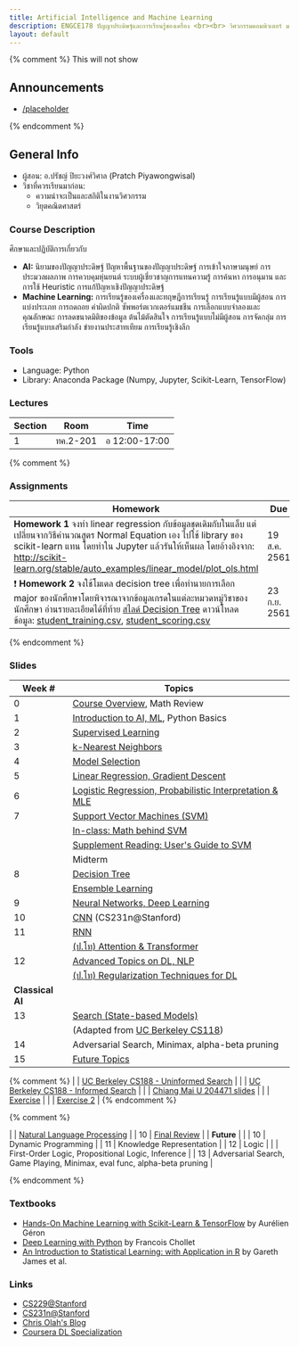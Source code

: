 ```yaml
---
title: Artificial Intelligence and Machine Learning
description: ENGCE178 ปัญญาประดิษฐ์และการเรียนรู้ของเครื่อง <br><br> วิศวกรรมคอมพิวเตอร์ มหาวิทยาลัยเทคโนโลยีราชมงคลล้านนา
layout: default
---
```

{% comment %} 
  This will not show

<div class="course-announcements">
  <h2 id="announcements">Announcements</h2>
  <ul>
    <li><a href="">/placeholder</a></li>
  </ul>
</div>
{% endcomment %} 

## General Info
- ผู้สอน: อ.ปรัชญ์ ปิยะวงศ์วิศาล (Pratch Piyawongwisal)
- วิชาที่ควรเรียนมาก่อน: 
  - ความน่าจะเป็นและสถิติในงานวิศวกรรม 
  - วิยุตคณิตศาสตร์  


### Course Description

ศึกษาและปฏิบัติการเกี่ยวกับ 
- **AI:** นิยามของปัญญาประดิษฐ์ ปัญหาพื้นฐานของปัญญาประดิษฐ์ การเข้าใจภาษามนุษย์ การประมวลผลภาพ การควบคุมหุ่นยนต์ ระบบผู้เชี่ยวชาญการแทนความรู้ การค้นหา การอนุมาน และการใช้ Heuristic การแก้ปัญหาเชิงปัญญาประดิษฐ์ 
- **Machine Learning:** การเรียนรู้ของเครื่องและทฤษฎีการเรียนรู้ การเรียนรู้แบบมีผู้สอน  การแบ่งประเภท  การถดถอย ค่าผิดปกติ ซัพพอร์ตเวกเตอร์แมชชีน การเลือกแบบจำลองและคุณลักษณะ การลดขนาดมิติของข้อมูล ต้นไม้ตัดสินใจ การเรียนรู้แบบไม่มีผู้สอน การจัดกลุ่ม การเรียนรู้แบบเสริมกำลัง ข่ายงานประสาทเทียม การเรียนรู้เชิงลึก 

### Tools
- Language: Python
- Library: Anaconda Package (Numpy, Jupyter, Scikit-Learn, TensorFlow)

### Lectures

| Section | Room | Time | 
| --- | --- | --- |
| 1 | ทค.2-201 | อ 12:00-17:00 |

{% comment %} 


### Assignments

| Homework | Due |
| --- | --- | 
| **Homework 1** จงทำ linear regression กับข้อมูลชุดเดิมกับในแล็บ แต่เปลี่ยนจากวิธีคำนวณสูตร Normal Equation เอง ไปใช้ library ของ scikit-learn แทน โดยทำใน Jupyter แล้วรันให้เห็นผล โดยอ้างอิงจาก: http://scikit-learn.org/stable/auto_examples/linear_model/plot_ols.html  | 19 ส.ค. 2561 | 
| :exclamation: **Homework 2** จงใช้โมเดล decision tree เพื่อทำนายการเลือก major ของนักศึกษาโดยพิจารณาจากข้อมูลเกรดในแต่ละหมวดหมู่วิชาของนักศึกษา อ่านรายละเอียดได้ที่ท้าย [สไลด์ Decision Tree](6%20-%20Decision%20Tree.pdf) ดาวน์โหลดข้อมูล: [student_training.csv](data/student_training.csv), [student_scoring.csv](data/student_scoring.csv) | 23 ก.ย. 2561 |

{% endcomment %} 


### Slides

| Week # | Topics |
| --- | --- | 
| 0 | [Course Overview](slides/0-overview.pdf), Math Review |
| 1 | [Introduction to AI, ML](slides/1-intro.pdf), Python Basics |
| 2 | [Supervised Learning](slides/2-supervised.pdf) |
| 3 | [k-Nearest Neighbors](slides/3-knn.pdf)|
| 4 | [Model Selection](slides/4-model-selection.pdf) |
| 5 | [Linear Regression, Gradient Descent](slides/5-linear-regression.pdf) | 
| 6 | [Logistic Regression, Probabilistic Interpretation & MLE](slides/6-logistic-regression.pdf) |
| 7 | [Support Vector Machines (SVM)](slides/7-svm.pdf) |
|   | [In-class: Math behind SVM](slides/svm-math.pdf) |
|   | [Supplement Reading: User's Guide to SVM](http://pyml.sourceforge.net/doc/howto.pdf) |
|   | Midterm | 
| 8 | [Decision Tree](slides/8-decision-tree.pdf)|
|  | [Ensemble Learning](slides/9-decision-tree-ensemble.pdf)|
| 9 | [Neural Networks, Deep Learning](slides/10-neural-networks.pdf) |
| 10 | [CNN](http://cs231n.stanford.edu/slides/2017/cs231n_2017_lecture5.pdf) (CS231n@Stanford)|
| 11 | [RNN](slides/recurrent-neural-networks.pdf)  |
|    | [(ป.โท) Attention & Transformer](slides/transformer.pdf) |
| 12 | [Advanced Topics on DL, NLP](slides/13-advanced-topics.pdf) |
|    | [(ป.โท) Regularization Techniques for DL](slides/advanced-topics-dl.pdf)|
| **Classical AI** ||
| 13 | [Search (State-based Models)](slides/12-search.pdf) |
|    | (Adapted from [UC Berkeley CS118](http://ai.berkeley.edu/slides/Lecture%202%20--%20Uninformed%20Search/SP14%20CS188%20Lecture%202%20--%20Uninformed%20Search.pptx)) |
| 14 | Adversarial Search, Minimax, alpha-beta pruning|
| 15 | [Future Topics](slides/14-future-topics.pdf) |

{% comment %}
|   | [UC Berkeley CS188 - Uninformed Search](http://ai.berkeley.edu/slides/Lecture%202%20--%20Uninformed%20Search/SP14%20CS188%20Lecture%202%20--%20Uninformed%20Search.pptx) |
|   | [UC Berkeley CS188 - Informed Search](http://ai.berkeley.edu/slides/Lecture%203%20--%20Informed%20Search/SP14%20CS188%20Lecture%203%20--%20Informed%20Search.pptx) |
|   | [Chiang Mai U 204471 slides](http://www.cs.science.cmu.ac.th/course/204471/lib/exe/fetch.php?media=04_searching_01_uninformed.pdf) |
|   | [Exercise](http://ai.berkeley.edu/sections/section_0_v55LOfoUUwiW1k6Nchnk3Dw6WQuTW8.pdf) |
|   | [Exercise 2](https://inst.eecs.berkeley.edu/~cs188/fa18/assets/hw/CS_188_Fall_2018_Written_HW1.pdf) |
{% endcomment %}

{% comment %}

|   | [Natural Language Processing](slides-2018/8%20-%20NLP.pdf) |
| 10 | [Final Review]() |
| **Future** | |
| 10 | Dynamic Programming | 
| 11 | Knowledge Representation | 
| 12 | Logic |
|   | First-Order Logic, Propositional Logic, Inference | 
| 13 | Adversarial Search, Game Playing, Minimax, eval func, alpha-beta pruning |

{% endcomment %}

### Textbooks
- [Hands-On Machine Learning with Scikit-Learn & TensorFlow](https://www.amazon.com/_/dp/1491962291?tag=oreilly20-20) by Aurélien Géron
- [Deep Learning with Python](https://www.amazon.com/Deep-Learning-Python-Francois-Chollet/dp/1617294438) by Francois Chollet
- [An Introduction to Statistical Learning: with Application in R](https://www.amazon.com/Introduction-Statistical-Learning-Applications-Statistics/dp/1461471370) by Gareth James et al.

### Links
- [CS229@Stanford](https://www.youtube.com/watch?v=UzxYlbK2c7E&list=PLA89DCFA6ADACE599)
- [CS231n@Stanford](http://cs231n.stanford.edu/)
- [Chris Olah's Blog](https://colah.github.io/)
- [Coursera DL Specialization](https://www.coursera.org/specializations/deep-learning)


